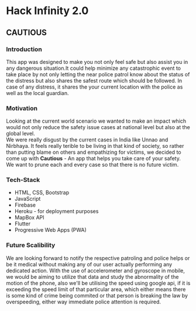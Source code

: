 <h1> Hack Infinity 2.0  </h1>
<h2> <b> CAUTIOUS </b> </h2>
<h3> Introduction </h3>

This app was designed to make you not only feel safe but also assist you in any dangerous situation.It could help minimize any catastrophic event to take place by not only letting the near police patrol know about the status of the distress but also shares the safest route which should be followed.
In case of any distress, it shares the your current location with the police as well as the local guardian.

<h3> Motivation </h3>

Looking at the current world scenario we wanted to make an impact which would not only reduce the safety issue cases at national level but also at the global level.<br> 
We were really disgust by the current cases in India like Unnao and Nirbhaya. It feels really terible to be living in that kind of society, so rather than putting blame on others and empathizing for victims, we decided to come up with <b>Cautious</b> - An app that helps you take care of your safety. <br> 
We want to prune each and every case so that there is no future victim.

<h3> Tech-Stack </h3>
<ul>
  <li> HTML, CSS, Bootstrap </li>
  <li> JavaScript </li>
  <li> Firebase </li>
  <li> Heroku - for deployment purposes </li>
  <li> MapBox API </li>
  <li> Flutter </li>
  <li> Progressive Web Apps (PWA) </li>
 </ul>


<h3> Future Scalibility </h3>

We are looking forward to notify the respective patroling and police helps or be it medical without making any of our user actually performing any dedicated action. With the use of accelerometer and gyroscope in mobile, we would be aiming to utilize that data and study the abnormality of the motion of the phone, also we'll be utilising the speed using google api, if it is exceeding the speed limit of that particular area, which either means there is some kind of crime being commited or that person is breaking the law by overspeeding, either way immediate police attention is required. 

